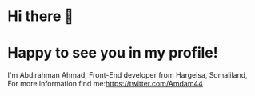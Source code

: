 # Hi there 👋 
# Happy to see you in my profile!


I'm Abdirahman Ahmad, Front-End developer from Hargeisa, Somaliland,
For more information find me:https://twitter.com/Amdam44
